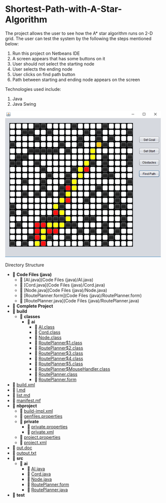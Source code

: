 # Shortest-Path-with-A-Star-Algorithm

The project allows the user to see how the A* star algorithm runs on 2-D grid. The user can test the system by the following the steps mentioned below:

1. Run this project on Netbeans IDE
2. A screen appears that has some buttons on it
3. User should not select the starting node
4. User selects the ending node
5. User clicks on find path button
6. Path between starting and ending node appears on the screen

Technologies used include:
1. Java
2. Java Swing

![Screenshot](astr.PNG)

Directory Structure

- 📂 __Code Files (java)__
  - 📄 [AI.java](Code Files (java)/AI.java)
  - 📄 [Cord.java](Code Files (java)/Cord.java)
  - 📄 [Node.java](Code Files (java)/Node.java)
  - 📄 [RoutePlanner.form](Code Files (java)/RoutePlanner.form)
  - 📄 [RoutePlanner.java](Code Files (java)/RoutePlanner.java)
- 📂 __Complete Project__
- 📂 __build__
  - 📂 __classes__
    - 📂 __ai__
      - 📄 [AI.class](build/classes/ai/AI.class)
      - 📄 [Cord.class](build/classes/ai/Cord.class)
      - 📄 [Node.class](build/classes/ai/Node.class)
      - 📄 [RoutePlanner$1.class](build/classes/ai/RoutePlanner%241.class)
      - 📄 [RoutePlanner$2.class](build/classes/ai/RoutePlanner%242.class)
      - 📄 [RoutePlanner$3.class](build/classes/ai/RoutePlanner%243.class)
      - 📄 [RoutePlanner$4.class](build/classes/ai/RoutePlanner%244.class)
      - 📄 [RoutePlanner$5.class](build/classes/ai/RoutePlanner%245.class)
      - 📄 [RoutePlanner$MouseHandler.class](build/classes/ai/RoutePlanner%24MouseHandler.class)
      - 📄 [RoutePlanner.class](build/classes/ai/RoutePlanner.class)
      - 📄 [RoutePlanner.form](build/classes/ai/RoutePlanner.form)
- 📄 [build.xml](build.xml)
- 📄 [l.md](l.md)
- 📄 [list.md](list.md)
- 📄 [manifest.mf](manifest.mf)
- 📂 __nbproject__
  - 📄 [build\-impl.xml](nbproject/build-impl.xml)
  - 📄 [genfiles.properties](nbproject/genfiles.properties)
  - 📂 __private__
    - 📄 [private.properties](nbproject/private/private.properties)
    - 📄 [private.xml](nbproject/private/private.xml)
  - 📄 [project.properties](nbproject/project.properties)
  - 📄 [project.xml](nbproject/project.xml)
- 📄 [out.doc](out.doc)
- 📄 [output.txt](output.txt)
- 📂 __src__
  - 📂 __ai__
    - 📄 [AI.java](src/ai/AI.java)
    - 📄 [Cord.java](src/ai/Cord.java)
    - 📄 [Node.java](src/ai/Node.java)
    - 📄 [RoutePlanner.form](src/ai/RoutePlanner.form)
    - 📄 [RoutePlanner.java](src/ai/RoutePlanner.java)
- 📂 __test__

